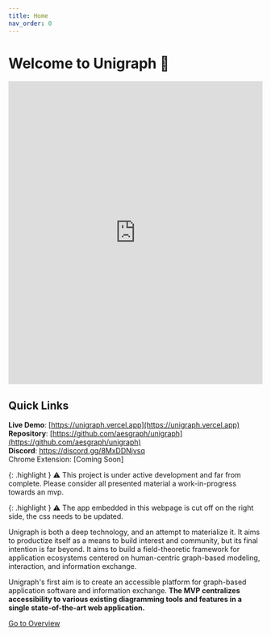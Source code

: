 ```yaml
---
title: Home
nav_order: 0
---
```


# Welcome to Unigraph 🚀

<!-- ![Alt Text](./assets/images/unigraphIcon.png){: width="64" height="64"} -->
<iframe src="https://unigraph.vercel.app" width="100%" height="600px" style="border: none;"></iframe>

## Quick Links

**Live Demo**: [https://unigraph.vercel.app](https://unigraph.vercel.app)<br>
**Repository**: [https://github.com/aesgraph/unigraph](https://github.com/aesgraph/unigraph)<br>
**Discord**: <https://discord.gg/8MxDDNjvsq><br>
Chrome Extension: [Coming Soon]

{: .highlight }
⚠️ This project is under active development and far from complete. Please consider all presented material a work-in-progress towards an mvp.

{: .highlight }
⚠️ The app embedded in this webpage is cut off on the right side, the css needs to be updated.

Unigraph is both a deep technology, and an attempt to materialize it. It aims to productize itself as a means to build interest and community, but its final intention is far beyond. It aims to build a field-theoretic framework for application ecosystems centered on human-centric graph-based modeling, interaction, and information exchange.

Unigraph's first aim is to create an accessible platform for graph-based application software and information exchange.
**The MVP centralizes accessibility to various existing diagramming tools and features in a single state-of-the-art web application.**

[Go to Overview](./overview/overview.md)
